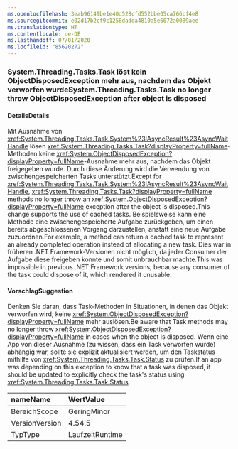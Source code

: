 ```yaml
---
ms.openlocfilehash: 3eab96149be1e40d528cfd552bbe05ca766cf4e8
ms.sourcegitcommit: e02d17b2cf9c1258dadda4810a5e6072a0089aee
ms.translationtype: HT
ms.contentlocale: de-DE
ms.lasthandoff: 07/01/2020
ms.locfileid: "85620272"
---
```

### <a name="systemthreadingtaskstask-no-longer-throw-objectdisposedexception-after-object-is-disposed"></a><span data-ttu-id="ff5e0-101">System.Threading.Tasks.Task löst kein ObjectDisposedException mehr aus, nachdem das Objekt verworfen wurde</span><span class="sxs-lookup"><span data-stu-id="ff5e0-101">System.Threading.Tasks.Task no longer throw ObjectDisposedException after object is disposed</span></span>

#### <a name="details"></a><span data-ttu-id="ff5e0-102">Details</span><span class="sxs-lookup"><span data-stu-id="ff5e0-102">Details</span></span>

<span data-ttu-id="ff5e0-103">Mit Ausnahme von <xref:System.Threading.Tasks.Task.System%23IAsyncResult%23AsyncWaitHandle> lösen <xref:System.Threading.Tasks.Task?displayProperty=fullName>-Methoden keine <xref:System.ObjectDisposedException?displayProperty=fullName>-Ausnahme mehr aus, nachdem das Objekt freigegeben wurde. Durch diese Änderung wird die Verwendung von zwischengespeicherten Tasks unterstützt.</span><span class="sxs-lookup"><span data-stu-id="ff5e0-103">Except for <xref:System.Threading.Tasks.Task.System%23IAsyncResult%23AsyncWaitHandle>, <xref:System.Threading.Tasks.Task?displayProperty=fullName> methods no longer throw an <xref:System.ObjectDisposedException?displayProperty=fullName> exception after the object is disposed.This change supports the use of cached tasks.</span></span> <span data-ttu-id="ff5e0-104">Beispielsweise kann eine Methode eine zwischengespeicherte Aufgabe zurückgeben, um einen bereits abgeschlossenen Vorgang darzustellen, anstatt eine neue Aufgabe zuzuordnen.</span><span class="sxs-lookup"><span data-stu-id="ff5e0-104">For example, a method can return a cached task to represent an already completed operation instead of allocating a new task.</span></span> <span data-ttu-id="ff5e0-105">Dies war in früheren .NET Framework-Versionen nicht möglich, da jeder Consumer der Aufgabe diese freigeben konnte und somit unbrauchbar machte.</span><span class="sxs-lookup"><span data-stu-id="ff5e0-105">This was impossible in previous .NET Framework versions, because any consumer of the task could dispose of it, which rendered it unusable.</span></span>

#### <a name="suggestion"></a><span data-ttu-id="ff5e0-106">Vorschlag</span><span class="sxs-lookup"><span data-stu-id="ff5e0-106">Suggestion</span></span>

<span data-ttu-id="ff5e0-107">Denken Sie daran, dass Task-Methoden in Situationen, in denen das Objekt verworfen wird, keine <xref:System.ObjectDisposedException?displayProperty=fullName> mehr auslösen.</span><span class="sxs-lookup"><span data-stu-id="ff5e0-107">Be aware that Task methods may no longer throw <xref:System.ObjectDisposedException?displayProperty=fullName> in cases when the object is disposed.</span></span> <span data-ttu-id="ff5e0-108">Wenn eine App von dieser Ausnahme (zu wissen, dass ein Task verworfen wurde) abhängig war, sollte sie explizit aktualisiert werden, um den Taskstatus mithilfe von <xref:System.Threading.Tasks.Task.Status> zu prüfen.</span><span class="sxs-lookup"><span data-stu-id="ff5e0-108">If an app was depending on this exception to know that a task was disposed, it should be updated to explicitly check the task's status using <xref:System.Threading.Tasks.Task.Status>.</span></span>

| <span data-ttu-id="ff5e0-109">name</span><span class="sxs-lookup"><span data-stu-id="ff5e0-109">Name</span></span>    | <span data-ttu-id="ff5e0-110">Wert</span><span class="sxs-lookup"><span data-stu-id="ff5e0-110">Value</span></span>       |
|:--------|:------------|
| <span data-ttu-id="ff5e0-111">Bereich</span><span class="sxs-lookup"><span data-stu-id="ff5e0-111">Scope</span></span>   |<span data-ttu-id="ff5e0-112">Gering</span><span class="sxs-lookup"><span data-stu-id="ff5e0-112">Minor</span></span>|
|<span data-ttu-id="ff5e0-113">Version</span><span class="sxs-lookup"><span data-stu-id="ff5e0-113">Version</span></span>|<span data-ttu-id="ff5e0-114">4.5</span><span class="sxs-lookup"><span data-stu-id="ff5e0-114">4.5</span></span>|
|<span data-ttu-id="ff5e0-115">Typ</span><span class="sxs-lookup"><span data-stu-id="ff5e0-115">Type</span></span>|<span data-ttu-id="ff5e0-116">Laufzeit</span><span class="sxs-lookup"><span data-stu-id="ff5e0-116">Runtime</span></span>|
